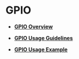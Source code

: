 # GPIO<a name="EN-US_TOPIC_0000001053138311"></a>

-   **[GPIO Overview](gpiooverview.md)**  

-   **[GPIO Usage Guidelines](gpiousage-guidelines.md)**  

-   **[GPIO Usage Example](gpiousage-example.md)**  



